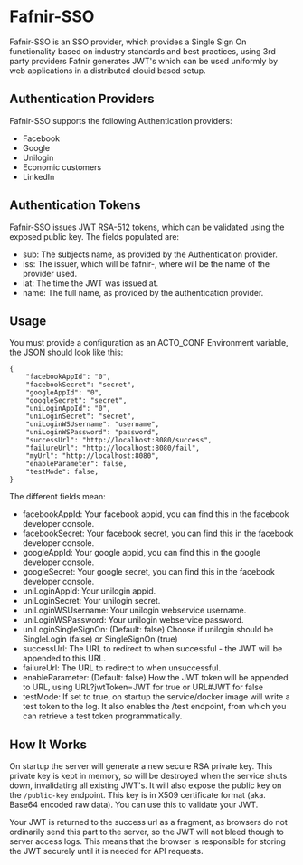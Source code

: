Fafnir-SSO
===
Fafnir-SSO is an SSO provider, which provides a Single Sign On functionality based on industry standards and best
practices, using 3rd party providers Fafnir generates JWT's which can be used uniformly by web applications in a
distributed clouid based setup.

Authentication Providers
---
Fafnir-SSO supports the following Authentication providers:

* Facebook
* Google
* Unilogin
* Economic customers
* LinkedIn

Authentication Tokens
---
Fafnir-SSO issues JWT RSA-512 tokens, which can be validated using the exposed public key. The fields populated are:
* sub: The subjects name, as provided by the Authentication provider.
* iss: The issuer, which will be fafnir-<providername>, where <providername> will be the name of the provider used.
* iat: The time the JWT was issued at.
* name: The full name, as provided by the authentication provider.

Usage
---
You must provide a configuration as an ACTO_CONF Environment variable, the JSON should look like this:

    {
        "facebookAppId": "0",
        "facebookSecret": "secret",
        "googleAppId": "0",
        "googleSecret": "secret",
        "uniLoginAppId": "0",
        "uniLoginSecret": "secret",
        "uniLoginWSUsername": "username",
        "uniLoginWSPassword": "password",
        "successUrl": "http://localhost:8080/success",
        "failureUrl": "http://localhost:8080/fail",
        "myUrl": "http://localhost:8080",
        "enableParameter": false,
        "testMode": false,
    }

The different fields mean:  

* facebookAppId: Your facebook appid, you can find this in the facebook developer console.  
* facebookSecret: Your facebook secret, you can find this in the facebook developer console.  
* googleAppId: Your google appid, you can find this in the google developer console.  
* googleSecret: Your google secret, you can find this in the facebook developer console.  
* uniLoginAppId: Your unilogin appid.  
* uniLoginSecret: Your unilogin secret.  
* uniLoginWSUsername: Your unilogin webservice username.  
* uniLoginWSPassword: Your unilogin webservice password.  
* uniLoginSingleSignOn: (Default: false) Choose if unilogin should be SingleLogin (false) or SingleSignOn (true)   
* successUrl: The URL to redirect to when successful - the JWT will be appended to this URL.  
* failureUrl: The URL to redirect to when unsuccessful.  
* enableParameter: (Default: false) How the JWT token will be appended to URL, using URL?jwtToken=JWT for true or URL#JWT for false  
* testMode: If set to true, on startup the service/docker image will write a test token to the log. It also enables the /test endpoint, from which you can retrieve a test token programmatically.  

How It Works
---
On startup the server will generate a new secure RSA private key. This private key is kept in memory, so will be
destroyed when the service shuts down, invalidating all existing JWT's. It will also expose the public key on the
`/public-key` endpoint. This key is in X509 certificate format (aka. Base64 encoded raw data). You can use this to
validate your JWT.

Your JWT is returned to the success url as a fragment, as browsers do not ordinarily send this part to the server,
so the JWT will not bleed though to server access logs. This means that the browser is responsible for storing the JWT
securely until it is needed for API requests.